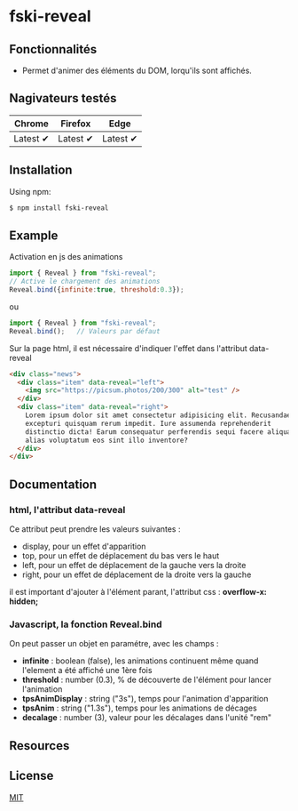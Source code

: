 # fski-reveal

## Fonctionnalités

- Permet d'animer des éléments du DOM, lorqu'ils sont affichés.

## Nagivateurs testés

Chrome | Firefox| Edge | 
--- | --- | --- | 
Latest ✔ | Latest ✔ |  Latest ✔ | 

## Installation

Using npm:

```bash
$ npm install fski-reveal
```

## Example

Activation en js des animations
```js
import { Reveal } from "fski-reveal";
// Active le chargement des animations
Reveal.bind({infinite:true, threshold:0.3});
```
ou
```js
import { Reveal } from "fski-reveal";
Reveal.bind();   // Valeurs par défaut
```

Sur la page html, il est nécessaire d'indiquer l'effet dans l'attribut data-reveal
```html
<div class="news">
  <div class="item" data-reveal="left">
    <img src="https://picsum.photos/200/300" alt="test" />
  </div>
  <div class="item" data-reveal="right">
    Lorem ipsum dolor sit amet consectetur adipisicing elit. Recusandae
    excepturi quisquam rerum impedit. Iure assumenda reprehenderit
    distinctio dicta! Earum consequatur perferendis sequi facere aliquam
    alias voluptatum eos sint illo inventore?
  </div>
</div>
```

## Documentation

### html, l'attribut **data-reveal**

Ce attribut peut prendre les valeurs suivantes :
- display, pour un effet d'apparition
- top, pour un effet de déplacement du bas vers le haut
- left, pour un effet de déplacement de la gauche vers la droite
- right, pour un effet de déplacement de la droite vers la gauche

il est important d'ajouter à l'élément parant, l'attribut css : **overflow-x: hidden;**

### Javascript, la fonction Reveal.bind

On peut passer un objet en paramétre, avec les champs  :
- **infinite** : boolean (false), les animations continuent même quand l'element a été affiché une 1ère fois
- **threshold** : number (0.3), % de découverte de l'élément pour lancer l'animation
- **tpsAnimDisplay** : string ("3s"), temps pour l'animation d'apparition
- **tpsAnim** : string ("1.3s"), temps pour les animations de décages
- **decalage** : number (3), valeur pour les décalages dans l'unité "rem"

## Resources

## License
[MIT](LICENSE)